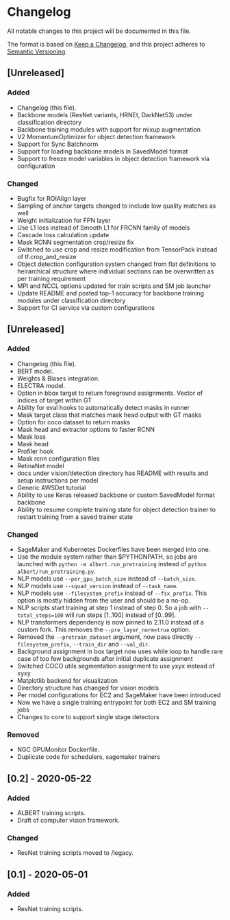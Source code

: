 # Changelog
All notable changes to this project will be documented in this file.

The format is based on [Keep a Changelog](https://keepachangelog.com/en/1.0.0/),
and this project adheres to [Semantic Versioning](https://semver.org/spec/v2.0.0.html).

## [Unreleased]
### Added
- Changelog (this file).
- Backbone models (ResNet variants, HRNEt, DarkNet53) under classification directory
- Backbone training modules with support for mixup augmentation
- V2 MomentumOptimizer for object detection framework
- Support for Sync Batchnorm
- Support for loading backbone models in SavedModel format
- Support to freeze model variables in object detection framework via configuration

### Changed
- Bugfix for ROIAlign layer
- Sampling of anchor targets changed to include low quality matches as well
- Weight initialization for FPN layer
- Use L1 loss instead of Smooth L1 for FRCNN family of models
- Cascade loss calculation update
- Mask RCNN segmentation crop/resize fix
- Switched to use crop and resize modification from TensorPack instead of tf.crop_and_resize
- Object detection configuration system changed from flat definitions to heirarchical structure where individual sections can be overwritten as per training requirement
- MPI and NCCL options updated for train scripts and SM job launcher
- Update README and posted top-1 accuracy for backbone training modules under classification directory
- Support for CI service via custom configurations

## [Unreleased]
### Added
- Changelog (this file).
- BERT model.
- Weights & Biases integration.
- ELECTRA model.
- Option in bbox target to return foreground assignments. Vector of indices of target within GT
- Ability for eval hooks to automatically detect masks in runner
- Mask target class that matches mask head output with GT masks
- Option for coco dataset to return masks
- Mask head and extractor options to faster RCNN
- Mask loss
- Mask head
- Profiler hook
- Mask rcnn configuration files
- RetinaNet model
- docs under vision/detection directory has README with results and setup instructions per model
- Generic AWSDet tutorial
- Ability to use Keras released backbone or custom SavedModel format backbone
- Ability to resume complete training state for object detection trainer to restart training from a saved trainer state

### Changed
- SageMaker and Kubernetes Dockerfiles have been merged into one.
- Use the module system rather than $PYTHONPATH, so jobs are launched with `python -m albert.run_pretraining` instead of `python albert/run_pretraining.py`.
- NLP models use `--per_gpu_batch_size` instead of `--batch_size`.
- NLP models use `--squad_version` instead of `--task_name`.
- NLP models use `--filesystem_prefix` instead of `--fsx_prefix`. This option is mostly hidden from the user and should be a no-op.
- NLP scripts start training at step 1 instead of step 0. So a job with `--total_steps=100` will run steps [1..100] instead of [0..99].
- NLP transformers dependency is now pinned to 2.11.0 instead of a custom fork. This removes the `--pre_layer_norm=true` option.
- Removed the `--pretrain_dataset` argument, now pass directly `--filesystem_prefix`, `--train_dir` and `--val_dir`.
- Background assignment in box target now uses while loop to handle rare case of too few backgrounds after initial duplicate assignment
- Switched COCO utils segmentation assignment to use yxyx instead of xyxy
- Matplotlib backend for visualization
- Directory structure has changed for vision models
- Per model configurations for EC2 and SageMaker have been introduced
- Now we have a single training entrypoint for both EC2 and SM training jobs
- Changes to core to support single stage detectors

### Removed
- NGC GPUMonitor Dockerfile.
- Duplicate code for schedulers, sagemaker trainers

## [0.2] - 2020-05-22
### Added
- ALBERT training scripts.
- Draft of computer vision framework.

### Changed
- ResNet training scripts moved to /legacy.

## [0.1] - 2020-05-01
### Added
- ResNet training scripts.
